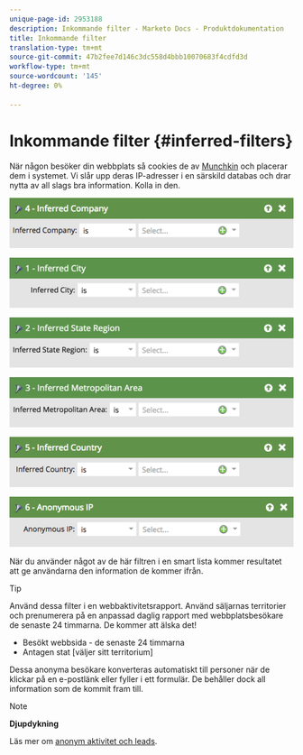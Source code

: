 ```yaml
---
unique-page-id: 2953188
description: Inkommande filter - Marketo Docs - Produktdokumentation
title: Inkommande filter
translation-type: tm+mt
source-git-commit: 47b2fee7d146c3dc558d4bbb10070683f4cdfd3d
workflow-type: tm+mt
source-wordcount: '145'
ht-degree: 0%

---
```



# Inkommande filter {#inferred-filters}

När någon besöker din webbplats så cookies de av [Munchkin](../../../../product-docs/administration/additional-integrations/add-munchkin-tracking-code-to-your-website.md) och placerar dem i systemet. Vi slår upp deras IP-adresser i en särskild databas och drar nytta av all slags bra information. Kolla in den.

![](assets/image2015-4-27-13-3a25-3a46.png)

![](assets/image2015-4-27-16-3a58-3a53.png)

![](assets/image2015-4-27-16-3a59-3a35.png)

![](assets/image2015-4-27-17-3a0-3a12.png)

![](assets/image2015-4-27-13-3a36-3a9.png)

![](assets/image2015-4-27-13-3a30-3a48.png)

När du använder något av de här filtren i en smart lista kommer resultatet att ge användarna den information de kommer ifrån.

>[!TIP]
>
>Använd dessa filter i en webbaktivitetsrapport. Använd säljarnas territorier och prenumerera på en anpassad daglig rapport med webbplatsbesökare de senaste 24 timmarna. De kommer att älska det!
>
>* Besökt webbsida - de senaste 24 timmarna
>* Antagen stat [väljer sitt territorium]

>



Dessa anonyma besökare konverteras automatiskt till personer när de klickar på en e-postlänk eller fyller i ett formulär. De behåller dock all information som de kommit fram till.

>[!NOTE]
>
>**Djupdykning**
>
>Läs mer om [anonym aktivitet och leads](../../../../product-docs/core-marketo-concepts/smart-lists-and-static-lists/managing-people-in-smart-lists/understanding-anonymous-activity-and-people.md).

